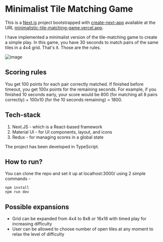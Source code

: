 # Minimalist Tile Matching Game

This is a [Next.js](https://nextjs.org/) project bootstrapped with [create-next-app](https://github.com/vercel/next.js/tree/canary/packages/create-next-app) available at the URL [minimalistic-tile-matching-game.vercel.app](https://minimalistic-tile-matching-game.vercel.app/).

I have implemented a minimalist version of the tile-matching game to create a simple play. In this game, you have 30 seconds to match pairs of the same tiles in a 4x4 grid. That's it. Those are the rules. 

![image](https://github.com/vitthal-bhandari/minimalistic-tile-matching-game/assets/51982356/720852e6-a770-43a5-b939-e922724eec11)


## Scoring rules

You get 100 points for each pair correctly matched. If finished before timeout, you get 100x points for the remaining seconds. For example, if you finished 10 seconds early, your score would be 800 (for matching all 8 pairs correctly) + 100x10 (for the 10 seconds remaining) = 1800.

## Tech-stack

1. Next.JS - which is a React-based framework
2. Material UI - for UI components, layout, and icons
3. Redux - for managing scores in a global state

The project has been developed in TypeScript.

## How to run?

You can clone the repo and set it up at localhost:3000/ using 2 simple commands -
```
npm install
npm run dev
```

## Possible expansions
- Grid can be expanded from 4x4 to 8x8 or 16x16 with timed play for increasing difficulty
- User can be allowed to choose number of open tiles at any moment to relax the level of difficulty
